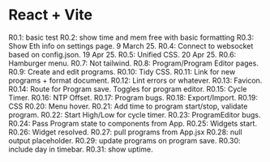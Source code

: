 # React + Vite

R0.1: basic test
R0.2: show time and mem free with basic formatting
R0.3: Show Eth info on settings page. 9 March 25.
R0.4: Connect to websocket based on config.json. 19 Apr 25.
R0.5: Unified CSS. 20 Apr 25.
R0.6: Hamburger menu.
R0.7: Not tailwind.
R0.8: Program/Program Editor pages.
R0.9: Create and edit programs.
R0.10: Tidy CSS.
R0.11: Link for new programs + format document.
R0.12: Lint errors or whatever.
R0.13: Favicon.
R0.14: Route for Program save. Toggles for program editor.
R0.15: Cycle Timer.
R0.16: NTP Offset.
R0.17: Program bugs.
R0.18: Export/Import.
R0.19: CSS
R0.20: Menu hover.
R0.21: Add time to program start/stop, validate program.
R0.22: Start High/Low for cycle timer.
R0.23: ProgramEditor bugs.
R0.24: Pass Program state to components from App.
R0.25: Widgets start.
R0.26: Widget resolved.
R0.27: pull programs from App.jsx
R0.28: null output placeholder.
R0.29: update programs on program save.
R0.30: include day in timebar.
R0.31: show uptime.